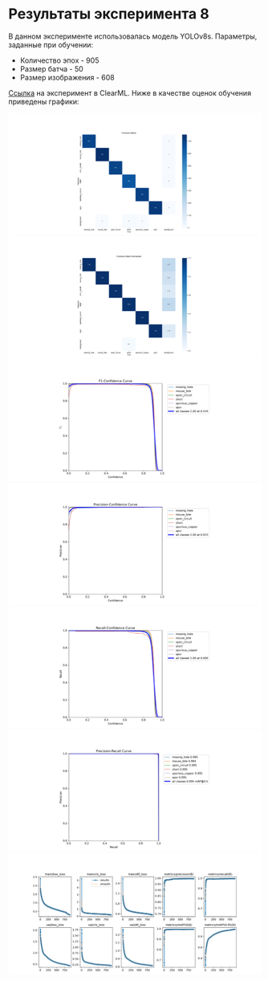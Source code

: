 # Результаты эксперимента 8

В данном эксперименте использовалась модель YOLOv8s.
Параметры, заданные при обучении:
+  Количество эпох - 905
+  Размер батча - 50
+  Размер изображения - 608

[Ссылка](https://app.clear.ml/projects/ad34b5d2036d44e7a0d10c6189ee8a59/experiments/5ba714bcf87b44d6a274498b846b6ab5/output/execution) на эксперимент в ClearML.
Ниже в качестве оценок обучения приведены графики:

![](images/confusion_matrix.png)
![](images/confusion_matrix_normalized.png)
![](images/F1_curve.png)
![](images/P_curve.png)
![](images/R_curve.png)
![](images/PR_curve.png)
![](images/results.png)
